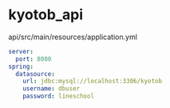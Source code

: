 # kyotob_api

api/src/main/resources/application.yml

```yml
server:
  port: 8080
spring:
  datasource:
    url: jdbc:mysql://localhost:3306/kyotob
    username: dbuser
    password: lineschool
```
